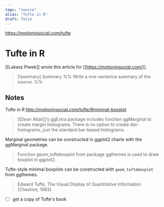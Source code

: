 ```yaml
---
tags: "source"
alias: "Tufte in R"
draft: false
---
```


https://motioninsocial.com/tufte

# Tufte in R
[[Lukasz Piwek]] wrote this article for [[https://motioninsocial.com/]].
> [!summary] Summary
> %% Write a one-sentence summary of the source. %%

## Notes
Tufte in R
http://motioninsocial.com/tufte/#minimal-boxplot

> [[Dean Attali]]’s ggExtra package includes function ggMarginal to create margin histograms. There is no option to create dot-histograms, just the standard bar-based histograms.

Marginal geometries can be constructed in ggplot2 charts with the ggMarginal package.

> Function geom_tufteboxplot from package ggthemes is used to draw boxplot in ggplot2.

Tufte-style minimal boxplots can be constructed with `geom_tufteboxplot` from ggthemes.

> Edward Tufte, The Visual Display of Quantitative Information (Cheshire, 1983)

- [ ] get a copy of Tufte's book